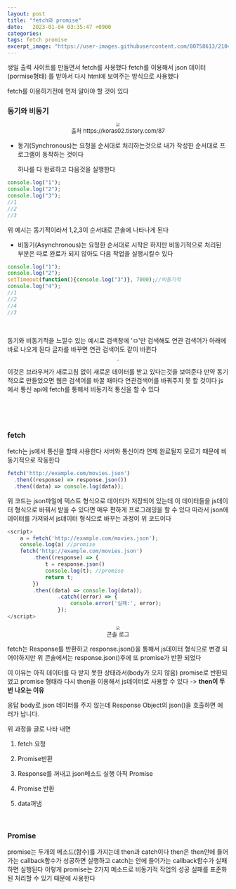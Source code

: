 ```yaml
---
layout: post
title: "fetch와 promise"
date:   2023-01-04 03:35:47 +0900
categories:
tags: fetch promise
excerpt_image: "https://user-images.githubusercontent.com/80758613/210416803-41723c16-1b23-4ccf-ba27-20acb19d624b.jpeg"
---
```


생일 출력 사이트를 만들면서 fetch를 사용했다 fetch를 이용해서 json 데이터(pormise형태) 를 받아서 다시 html에 보여주는 방식으로 사용했다

fetch를 이용하기전에 먼저 알아야 할 것이 있다

### 동기와 비동기

<center>
<img src="https://user-images.githubusercontent.com/80758613/210416803-41723c16-1b23-4ccf-ba27-20acb19d624b.jpeg" style="zoom:50%;">
</center>
<center><font size="2em">출처 https://koras02.tistory.com/87</font></center>


* 동기(Synchronous)는  요청을 순서대로 처리하는것으로 내가 작성한 순서대로 프로그램이 동작하는 것이다

  하나를 다 완료하고 다음것을 실행한다

``` js
console.log("1");
console.log("2");
console.log("3");
//1
//2
//3
```

 위 예시는 동기적이라서 1,2,3이 순서대로 콘솔에 나타나게 된다

* 비동기(Asynchronous)는 요청한 순서대로 시작은 하지만 비동기적으로 처리된 부분은 따로 완료가 되지 않아도 다음 작업을 실행시킬수 있다 

``` js
console.log("1");
console.log("2");
setTimeout(function(){console.log("3")}, 7000);//비동기적
console.log("4");
//1
//2
//4
//3
```

&nbsp;


동기와 비동기적을 느낄수 있는 예시로 검색창에 'ㅁ'만 검색해도 연관 검색어가 아래에 바로 나오게 된다 글자를 바꾸면 연관 검색어도 같이 바뀐다  

<center>
<img src="https://user-images.githubusercontent.com/80758613/210417850-b9f34424-b6e2-469f-9eef-b6d28262bf09.png" style="zoom:20%;">
</center>

이것은 브라우저가 새로고침 없이 새로운 데이터를 받고 있다는것을 보여준다 만약 동기적으로 만들었으면 웹은 검색어를 바꿀 때마다 연관검색어를 바꿔주지 못 할 것이다 js에서 통신 api에 fetch를 통해서 비동기적 통신을 할 수 있다

&nbsp;

&nbsp;

### fetch

fetch는 js에서 통신을 할때 사용한다 서버와 통신이라 언제 완료될지 모르기 때문에 비동기적으로 작동한다

``` js
fetch('http://example.com/movies.json')
  .then((response) => response.json())
  .then((data) => console.log(data));
```

위 코드는 json파일에 텍스트 형식으로 데이터가 저장되어 있는데 이 데이터들을 js데이터 형식으로 바꿔서 받을 수 있다면 매우 편하게 프로그래밍을 할  수 있다 따라서 json에 데이터를 가져와서 js데이터 형식으로 바꾸는 과정이 위 코드이다

``` js
<script>
    a = fetch('http://example.com/movies.json');
    console.log(a) //promise
    fetch('http://example.com/movies.json')
        .then((response) => {
            t = response.json()
            console.log(t); //promise
            return t;
        })
        .then((data) => console.log(data));
				.catch((error) => {
  					console.error('실패:', error);
				});
</script>
```

<center>
<img src="https://user-images.githubusercontent.com/80758613/210425333-53f3e2aa-363a-44ca-b651-fcb32e2b2879.png" style="zoom:50%;">
</center>

<center><font size="2em">콘솔 로그</font></center> 

fetch는 Response를 반환하고 response.json()을 통해서 js데이터 형식으로 변경 되어야하지만 위 콘솔에서는  response.json()후에 또 promise가 반환 되었다

이 이유는 아직 데이터를 다 받지 못한 상태라서(body가 오지 않음) promise로 반환되었고 promise 형태라 다시 then을 이용해서 js데이터로 사용할 수 있다 -> **then이 두번 나오는 이유**

응답 body로 json 데이터를 주지 않는데 Response Object의 json()을 호출하면 에러가 납니다.

위 과정을 글로 나타 내면 

1. fetch 요청

2. Promise<Response>반환
3. Response를 꺼내고 json메소드 실행 아직 Promise
4. Promise<data> 반환
5. data꺼냄

&nbsp;

### Promise

promise는 두개의 메소드(함수)를 가지는데 then과 catch이다 then은  then안에 들어가는 callback함수가 성공하면 실행하고 catch는 안에 들어가는 callback함수가 실패하면 실행된다 이렇게 promise는 2가지 메소드로 비동기적 작업의 성공 실패를 표준화된 처리할 수 있기 때문에 사용한다

&nbsp;

&nbsp;

&nbsp;

&nbsp;



 